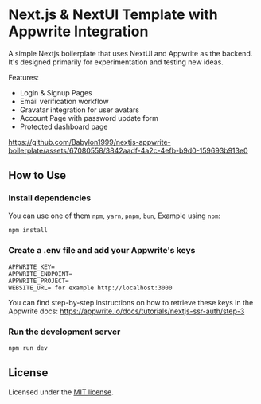 # Next.js & NextUI Template with Appwrite Integration

A simple Nextjs boilerplate that uses NextUI and Appwrite as the backend.  It's designed primarily for experimentation and testing new ideas.

Features:

- Login & Signup Pages
- Email verification workflow
- Gravatar integration for user avatars
- Account Page with password update form
- Protected dashboard page



https://github.com/Babylon1999/nextjs-appwrite-boilerplate/assets/67080558/3842aadf-4a2c-4efb-b9d0-159693b913e0


## How to Use

### Install dependencies

You can use one of them `npm`, `yarn`, `pnpm`, `bun`, Example using `npm`:

```bash
npm install
```

### Create a .env file and add your Appwrite's keys

```
APPWRITE_KEY=
APPWRITE_ENDPOINT=
APPWRITE_PROJECT=
WEBSITE_URL= for example http://localhost:3000
```

You can find step-by-step instructions on how to retrieve these keys in the Appwrite docs: https://appwrite.io/docs/tutorials/nextjs-ssr-auth/step-3

### Run the development server

```bash
npm run dev
```

## License

Licensed under the [MIT license](https://github.com/nextui-org/next-app-template/blob/main/LICENSE).
